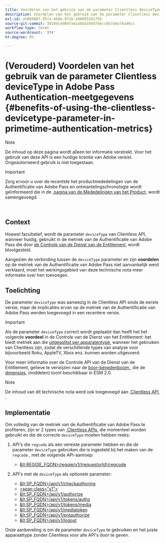 ```yaml
---
title: Voordelen van het gebruik van de parameter Clientless deviceType in Adobe Pass Authentication-meetgegevens
description: Voordelen van het gebruik van de parameter Clientless deviceType in Adobe Pass Authentication-meetgegevens
exl-id: a5004887-d5fa-468e-971b-10806519175b
source-git-commit: 3818dce9847ae1a0da19dd7decc6b7a6a74a46cc
workflow-type: tm+mt
source-wordcount: '374'
ht-degree: 0%

---
```


# (Verouderd) Voordelen van het gebruik van de parameter Clientless deviceType in Adobe Pass Authentication-meetgegevens {#benefits-of-using-the-clientless-devicetype-parameter-in-primetime-authentication-metrics}

>[!NOTE]
>
>De inhoud op deze pagina wordt alleen ter informatie verstrekt. Voor het gebruik van deze API is een huidige licentie van Adobe vereist. Ongeautoriseerd gebruik is niet toegestaan.

>[!IMPORTANT]
>
> Zorg ervoor u over de recentste het productmededelingen van de Authentificatie van Adobe Pass en ontmantelingschronologie wordt geïnformeerd die in de [&#x200B; pagina van de Mededelingen van het Product &#x200B;](/help/authentication/product-announcements.md) wordt samengevoegd.

</br>

## Context

Hoewel facultatief, wordt de parameter `deviceType` van Clientless API, wanneer huidig, gebruikt in de metriek van de Authentificatie van Adobe Pass die door [&#x200B; de Controle van de Dienst van de Entitlement &#x200B;](/help/authentication/integration-guide-programmers/features-premium/esm/entitlement-service-monitoring-overview.md) wordt blootgesteld.

Aangezien de verbinding tussen de `deviceType` parameter en zijn **voordelen** op de metriek van de Authentificatie van Adobe Pass niet aanvankelijk werd verklaard, moet het werkingsgebied van deze technische nota meer informatie over hen toevoegen.

## Toelichting

De parameter `deviceType` was aanwezig in de Clientless API sinds de eerste versie, maar de implicaties ervan op de metriek van de Authentificatie van Adobe Pass werden toegevoegd in een recentere versie.



>[!IMPORTANT]
>
>Als de parameter `deviceType` correct wordt geplaatst dan heeft het het volgende **voordeel** in de Controle van de Dienst van het Entitlement: het biedt metriek aan die [&#x200B; uitgesplitst per apparatentype &#x200B;](/help/authentication/integration-guide-programmers/features-premium/esm/entitlement-service-monitoring-overview.md#clientless_device_type) wanneer het gebruiken van Clientless zijn, zodat de verschillende types van analyse voor bijvoorbeeld Roku, AppleTV, Xbox enz. kunnen worden uitgevoerd.


Voor meer informatie over de Controle API van de Dienst van de Entitlement, gelieve te verwijzen naar de [&#x200B; boor-benedenboom, &#x200B;](/help/authentication/integration-guide-programmers/features-premium/esm/entitlement-service-monitoring-api.md#drill-down_tree) die de [&#x200B; dimensies &#x200B;](/help/authentication/integration-guide-programmers/features-premium/esm/entitlement-service-monitoring-overview.md#esm_dimensions) (middelen) toont beschikbaar in ESM 2.0.

>[!NOTE]
>
>De inhoud van dit technische nota werd ook toegevoegd aan [&#x200B; Clientless API &#x200B;](#clientless_device_type).




## Implementatie

Om volledig van de metriek van de Authentificatie van Adobe Pass te profiteren, zijn er 2 types van [&#x200B; Clientless APIs &#x200B;](#web_srvs_summary) die momenteel worden gebruikt en die de correcte `deviceType` moeten hebben reeks:

1. API&#39;s die `regcode` als een vereiste parameter hebben en die de parameter `deviceType` gebruiken die is ingesteld bij het maken van de `regcode` , met de volgende API-aanroep:
   - [\&lt;REGGIE\_FQDN\>/reggie/v1/{requestorId}/regcode](#reg_serv)

1. API&#39;s met de `deviceType` als optionele parameter:
   - [\&lt;SP\_FQDN\>/api/v1/checkauthoring](#check_authn_token)
   - [&lt;span class=&quot;s1&quot;>](#retrieve_authn_token)
   - [\&lt;SP\_FQDN\>/api/v1/authorize](#init_authz)
   - [\&lt;SP\_FQDN\>/api/v1/tokens/authz](#retrieve_authz_token)
   - [\&lt;SP\_FQDN\>/api/v1/tokens/media](#short_media)
   - [\&lt;SP\_FQDN\>/api/v1/mediatoken](#short_media)
   - [\&lt;SP\_FQDN\>/api/v1/preauthorize](#PreAuthZ_Resources)
   - [\&lt;SP\_FQDN\>/api/v1/logout](#init_logout)

Onze aanbeveling is om de parameter `deviceType` te gebruiken en het juiste apparaattype zonder Clientless voor alle API&#39;s door te geven.
